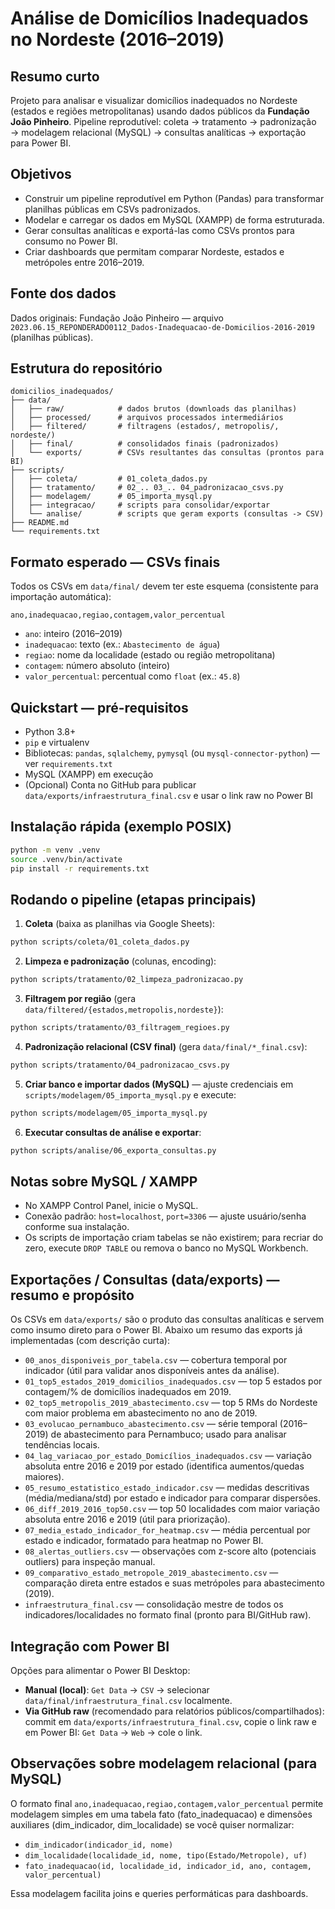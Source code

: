 # Análise de Domicílios Inadequados no Nordeste (2016–2019)

## **Resumo curto**

Projeto para analisar e visualizar domicílios inadequados no Nordeste (estados e regiões metropolitanas) usando dados públicos da **Fundação João Pinheiro**. Pipeline reprodutível: coleta → tratamento → padronização → modelagem relacional (MySQL) → consultas analíticas → exportação para Power BI.

## **Objetivos**

* Construir um pipeline reprodutível em Python (Pandas) para transformar planilhas públicas em CSVs padronizados.
* Modelar e carregar os dados em MySQL (XAMPP) de forma estruturada.
* Gerar consultas analíticas e exportá-las como CSVs prontos para consumo no Power BI.
* Criar dashboards que permitam comparar Nordeste, estados e metrópoles entre 2016–2019.

## **Fonte dos dados**

Dados originais: Fundação João Pinheiro — arquivo `2023.06.15_REPONDERADO0112_Dados-Inadequacao-de-Domicilios-2016-2019` (planilhas públicas).

## **Estrutura do repositório**

```
domicilios_inadequados/
├── data/
│   ├── raw/            # dados brutos (downloads das planilhas)
│   ├── processed/      # arquivos processados intermediários
│   ├── filtered/       # filtragens (estados/, metropolis/, nordeste/)
│   ├── final/          # consolidados finais (padronizados)
│   └── exports/        # CSVs resultantes das consultas (prontos para BI)
├── scripts/
│   ├── coleta/         # 01_coleta_dados.py
│   ├── tratamento/     # 02_.. 03_.. 04_padronizacao_csvs.py
│   ├── modelagem/      # 05_importa_mysql.py
│   ├── integracao/     # scripts para consolidar/exportar
│   └── analise/        # scripts que geram exports (consultas -> CSV)
├── README.md
└── requirements.txt
```

## **Formato esperado — CSVs finais**

Todos os CSVs em `data/final/` devem ter este esquema (consistente para importação automática):

```
ano,inadequacao,regiao,contagem,valor_percentual
```

* `ano`: inteiro (2016–2019)
* `inadequacao`: texto (ex.: `Abastecimento de água`)
* `regiao`: nome da localidade (estado ou região metropolitana)
* `contagem`: número absoluto (inteiro)
* `valor_percentual`: percentual como `float` (ex.: `45.8`)

## **Quickstart — pré-requisitos**

* Python 3.8+
* `pip` e virtualenv
* Bibliotecas: `pandas`, `sqlalchemy`, `pymysql` (ou `mysql-connector-python`) — ver `requirements.txt`
* MySQL (XAMPP) em execução
* (Opcional) Conta no GitHub para publicar `data/exports/infraestrutura_final.csv` e usar o link raw no Power BI

## **Instalação rápida (exemplo POSIX)**

```bash
python -m venv .venv
source .venv/bin/activate
pip install -r requirements.txt
```

## **Rodando o pipeline (etapas principais)**

1. **Coleta** (baixa as planilhas via Google Sheets):

```bash
python scripts/coleta/01_coleta_dados.py
```

2. **Limpeza e padronização** (colunas, encoding):

```bash
python scripts/tratamento/02_limpeza_padronizacao.py
```

3. **Filtragem por região** (gera `data/filtered/{estados,metropolis,nordeste}`):

```bash
python scripts/tratamento/03_filtragem_regioes.py
```

4. **Padronização relacional (CSV final)** (gera `data/final/*_final.csv`):

```bash
python scripts/tratamento/04_padronizacao_csvs.py
```

5. **Criar banco e importar dados (MySQL)** — ajuste credenciais em `scripts/modelagem/05_importa_mysql.py` e execute:

```bash
python scripts/modelagem/05_importa_mysql.py
```

6. **Executar consultas de análise e exportar**:

```bash
python scripts/analise/06_exporta_consultas.py
```

## **Notas sobre MySQL / XAMPP**

* No XAMPP Control Panel, inicie o MySQL.
* Conexão padrão: `host=localhost`, `port=3306` — ajuste usuário/senha conforme sua instalação.
* Os scripts de importação criam tabelas se não existirem; para recriar do zero, execute `DROP TABLE` ou remova o banco no MySQL Workbench.

## **Exportações / Consultas (data/exports) — resumo e propósito**

Os CSVs em `data/exports/` são o produto das consultas analíticas e servem como insumo direto para o Power BI. Abaixo um resumo das exports já implementadas (com descrição curta):

* `00_anos_disponiveis_por_tabela.csv` — cobertura temporal por indicador (útil para validar anos disponíveis antes da análise).
* `01_top5_estados_2019_domicilios_inadequados.csv` — top 5 estados por contagem/% de domicílios inadequados em 2019.
* `02_top5_metropolis_2019_abastecimento.csv` — top 5 RMs do Nordeste com maior problema em abastecimento no ano de 2019.
* `03_evolucao_pernambuco_abastecimento.csv` — série temporal (2016–2019) de abastecimento para Pernambuco; usado para analisar tendências locais.
* `04_lag_variacao_por_estado_Domicílios_inadequados.csv` — variação absoluta entre 2016 e 2019 por estado (identifica aumentos/quedas maiores).
* `05_resumo_estatistico_estado_indicador.csv` — medidas descritivas (média/mediana/std) por estado e indicador para comparar dispersões.
* `06_diff_2019_2016_top50.csv` — top 50 localidades com maior variação absoluta entre 2016 e 2019 (útil para priorização).
* `07_media_estado_indicador_for_heatmap.csv` — média percentual por estado e indicador, formatado para heatmap no Power BI.
* `08_alertas_outliers.csv` — observações com z-score alto (potenciais outliers) para inspeção manual.
* `09_comparativo_estado_metropole_2019_abastecimento.csv` — comparação direta entre estados e suas metrópoles para abastecimento (2019).
* `infraestrutura_final.csv` — consolidação mestre de todos os indicadores/localidades no formato final (pronto para BI/GitHub raw).

## **Integração com Power BI**

Opções para alimentar o Power BI Desktop:

* **Manual (local)**: `Get Data` → `CSV` → selecionar `data/final/infraestrutura_final.csv` localmente.
* **Via GitHub raw** (recomendado para relatórios públicos/compartilhados): commit em `data/exports/infraestrutura_final.csv`, copie o link raw e em Power BI: `Get Data` → `Web` → cole o link.

## **Observações sobre modelagem relacional (para MySQL)**

O formato final `ano,inadequacao,regiao,contagem,valor_percentual` permite modelagem simples em uma tabela fato (fato\_inadequacao) e dimensões auxiliares (dim\_indicador, dim\_localidade) se você quiser normalizar:

* `dim_indicador(indicador_id, nome)`
* `dim_localidade(localidade_id, nome, tipo(Estado/Metropole), uf)`
* `fato_inadequacao(id, localidade_id, indicador_id, ano, contagem, valor_percentual)`

Essa modelagem facilita joins e queries performáticas para dashboards.